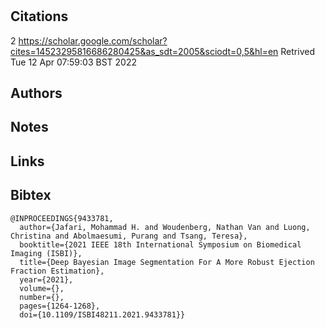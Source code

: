 # 
## Citations
2
https://scholar.google.com/scholar?cites=14523295816686280425&as_sdt=2005&sciodt=0,5&hl=en
Retrived
Tue 12 Apr 07:59:03 BST 2022

## Authors 

## Notes

## Links 

## Bibtex 

```
@INPROCEEDINGS{9433781,
  author={Jafari, Mohammad H. and Woudenberg, Nathan Van and Luong, Christina and Abolmaesumi, Purang and Tsang, Teresa},
  booktitle={2021 IEEE 18th International Symposium on Biomedical Imaging (ISBI)}, 
  title={Deep Bayesian Image Segmentation For A More Robust Ejection Fraction Estimation}, 
  year={2021},
  volume={},
  number={},
  pages={1264-1268},
  doi={10.1109/ISBI48211.2021.9433781}}
```

